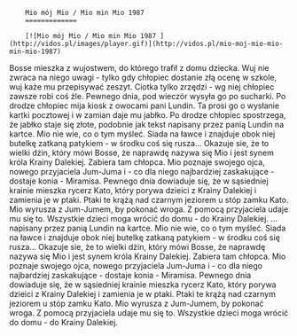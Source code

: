 
        Mio mój Mio / Mio min Mio 1987 
        =============
        
        [![Mio mój Mio / Mio min Mio 1987 ](http://vidos.pl/images/player.gif)](http://vidos.pl/mio-moj-mio-mio-min-mio-1987)
        
        
 Bosse mieszka z wujostwem, do którego trafił z domu dziecka. Wuj nie zwraca na niego uwagi - tylko gdy chłopiec dostanie złą ocenę w szkole, wuj każe mu przepisywać zeszyt. Ciotka tylko zrzędzi - wg niej chłopiec zawsze robi coś źle. Pewnego dnia, pod wieczór wysyła go po sucharki. Po drodze chłopiec mija kiosk z owocami pani Lundin. Ta prosi go o wysłanie kartki pocztowej i w zamian daje mu jabłko. Po drodze chłopiec spostrzega, że jabłko staje się złote, podobnie jak tekst napisany przez panią Lundin na kartce. Mio nie wie, co o tym myśleć. Siada na ławce i znajduje obok niej butelkę zatkaną patykiem - w środku coś się rusza... Okazuje sie, że to wielki dżin, który mówi Bosse, że naprawdę nazywa się Mio i jest synem króla Krainy Dalekiej. Zabiera tam chłopca. Mio poznaje swojego ojca, nowego przyjaciela Jum-Juma i - co dla niego najbardziej zaskakujące - dostaje konia - Miramisa. Pewnego dnia dowiaduje się, że w sąsiedniej krainie mieszka rycerz Kato, który porywa dzieici z Krainy Dalekiej i zamienia je w ptaki. Ptaki te krążą nad czarnym jeziorem u stóp zamku Kato. Mio wyrusza z Jum-Jumem, by pokonać wroga. Z pomocą przyjaciela udaje mu się to. Wszystkie dzieci moga wrócić do domu - do Krainy Dalekiej.  ... napisany przez panią Lundin na kartce. Mio nie wie, co o tym myśleć. Siada na ławce i znajduje obok niej butelkę zatkaną patykiem - w środku coś się rusza... Okazuje sie, że to wielki dżin, który mówi Bosse, że naprawdę nazywa się Mio i jest synem króla Krainy Dalekiej. Zabiera tam chłopca. Mio poznaje swojego ojca, nowego przyjaciela Jum-Juma i - co dla niego najbardziej zaskakujące - dostaje konia - Miramisa. Pewnego dnia dowiaduje się, że w sąsiedniej krainie mieszka rycerz Kato, który porywa dzieici z Krainy Dalekiej i zamienia je w ptaki. Ptaki te krążą nad czarnym jeziorem u stóp zamku Kato. Mio wyrusza z Jum-Jumem, by pokonać wroga. Z pomocą przyjaciela udaje mu się to. Wszystkie dzieci moga wrócić do domu - do Krainy Dalekiej.
    